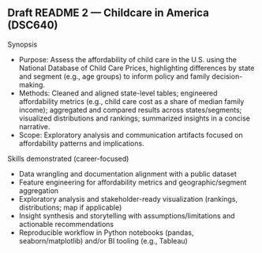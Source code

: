## Draft README 2 — Childcare in America (DSC640)

Synopsis
- Purpose: Assess the affordability of child care in the U.S. using the National Database of Child Care Prices, highlighting differences by state and segment (e.g., age groups) to inform policy and family decision-making.
- Methods: Cleaned and aligned state-level tables; engineered affordability metrics (e.g., child care cost as a share of median family income); aggregated and compared results across states/segments; visualized distributions and rankings; summarized insights in a concise narrative.
- Scope: Exploratory analysis and communication artifacts focused on affordability patterns and implications.

Skills demonstrated (career-focused)
- Data wrangling and documentation alignment with a public dataset
- Feature engineering for affordability metrics and geographic/segment aggregation
- Exploratory analysis and stakeholder-ready visualization (rankings, distributions; map if applicable)
- Insight synthesis and storytelling with assumptions/limitations and actionable recommendations
- Reproducible workflow in Python notebooks (pandas, seaborn/matplotlib) and/or BI tooling (e.g., Tableau)